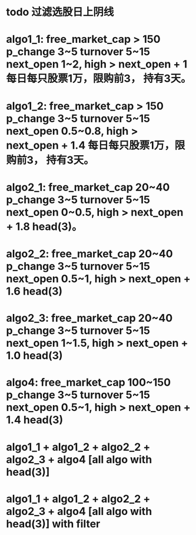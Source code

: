 # todo 过滤选股日上阴线

# algo1_1: free_market_cap > 150 p_change 3~5 turnover 5~15 next_open 1~2, high > next_open + 1 每日每只股票1万，限购前3， 持有3天。
<!-- 
#   2018年: 2206.0       【交易8次】
#   2019年: -1612.0      【交易15次】
#   2020年: 5692.0       【交易49次】      
#   2021年: 2986.0       【交易54次】
#   2022年: 9816.0       【交易30次】
#   2023年: -496.0       【交易26次】    
#   2024年: 16570.0      【交易30次】-->

<!-- # 过滤掉掉 3天市盈率 - 沪深300 > 5
   year open_p_change  next_up_p_change  trade_count  total_price_change  price_change_per_trade  success_rate
0  2018       1.0~2.0               1.0            4              1586.0                  396.50         75.00
1  2019       1.0~2.0               1.0            8              2188.0                  273.50         75.00
2  2020       1.0~2.0               1.0           27              4673.0                  173.07         66.67
3  2021       1.0~2.0               1.0           19              6156.0                  324.00         57.89
4  2022       1.0~2.0               1.0           13              7583.0                  583.31         61.54
5  2023       1.0~2.0               1.0           19             -2503.0                 -131.74         52.63
6  2024       1.0~2.0               1.0           16             12468.0                  779.25         68.75
 -->

 <!-- # 进一步过滤掉 10天市盈率 >30 and 10天沪深300 < 6
    year open_p_change  next_up_p_change  trade_count  total_price_change  price_change_per_trade  success_rate
0  2018       1.0~2.0               1.0            4              1586.0                  396.50         75.00
1  2019       1.0~2.0               1.0            8              2188.0                  273.50         75.00
2  2020       1.0~2.0               1.0           26              4718.0                  181.46         69.23
3  2021       1.0~2.0               1.0           18              6502.0                  361.22         55.56
4  2022       1.0~2.0               1.0           13              7583.0                  583.31         61.54
5  2023       1.0~2.0               1.0           19             -2503.0                 -131.74         52.63
6  2024       1.0~2.0               1.0           16             12468.0                  779.25         68.75
 -->

# algo1_2: free_market_cap > 150 p_change 3~5 turnover 5~15 next_open 0.5~0.8, high > next_open + 1.4 每日每只股票1万，限购前3， 持有3天。
<!-- 
#   2018年: -1081.0      【交易6次】
#   2019年: -730.0       【交易14次】
#   2020年: 8454.0       【交易20次】      
#   2021年: 6026.0       【交易26次】
#   2022年:  95.0        【交易13次】
#   2023年:  4635.0      【交易11次】    
#   2024年: 5241.0       【交易13次】
-->

 <!-- # 进一步过滤 10天市盈率 >30 and 10天沪深300 < 6
    year open_p_change  next_up_p_change  trade_count  total_price_change  price_change_per_trade  success_rate
0  2018       0.5~0.8               1.4            6             -1081.0                 -180.17         33.33
1  2019       0.5~0.8               1.4           13               -24.0                   -1.85         46.15
2  2020       0.5~0.8               1.4           19              8271.0                  435.32         52.63
3  2021       0.5~0.8               1.4           23              7315.0                  318.04         60.87
4  2022       0.5~0.8               1.4           12              1821.0                  151.75         50.00
5  2023       0.5~0.8               1.4           11              4635.0                  421.36         45.45
6  2024       0.5~0.8               1.4           12              4326.0                  360.50         66.67
 -->

<!-- 2019年数据异常， 暂时不开启 -->
# algo2_1: free_market_cap 20~40 p_change 3~5 turnover 5~15 next_open 0~0.5, high > next_open + 1.8 head(3)。
<!-- 
#   2018年: 289.0          【交易33次】
#   2019年: -15587.0       【交易73次】
#   2020年: 16278.0        【交易82次】
#   2021年: 5162.0         【交易77次】
#   2022年: 1029.0         【交易110次】
#   2023年: 3151.0         【交易80次】
#   2024年: 28370.0        【交易89次】
-->

<!-- # 过滤掉 沪深300 < 0
   year open_p_change  next_up_p_change  trade_count  total_price_change  price_change_per_trade  success_rate
0  2018       0.0~0.5               1.8           19              4262.0                  224.32         63.16
1  2019       0.0~0.5               1.8           48             -7769.0                 -161.85         35.42
2  2020       0.0~0.5               1.8           50             13127.0                  262.54         56.00
3  2021       0.0~0.5               1.8           36              4485.0                  124.58         61.11
4  2022       0.0~0.5               1.8           48              1337.0                   27.85         45.83
5  2023       0.0~0.5               1.8           42             -5185.0                 -123.45         38.10
6  2024       0.0~0.5               1.8           59             36369.0                  616.42         61.02
-->

# algo2_2: free_market_cap 20~40  p_change 3~5 turnover 5~15 next_open 0.5~1, high > next_open + 1.6 head(3)
<!-- 
#   2018年: 3720.0       【交易32次】
#   2019年: 6923.0       【交易47次】
#   2020年: 3487.0       【交易72次】
#   2021年: 2998.0       【交易56次】
#   2022年: 10655.0      【交易73次】
#   2023年: 1423.0       【交易44次】
#   2024年: 31303.0      【交易75次】
-->

<!-- # 过滤掉 3天市盈率 - 沪深300 > 4
   year open_p_change  next_up_p_change  trade_count  total_price_change  price_change_per_trade  success_rate
0  2018       0.5~1.0               1.6           13              1461.0                  112.38         61.54
1  2019       0.5~1.0               1.6           33              6060.0                  183.64         57.58
2  2020       0.5~1.0               1.6           49              7592.0                  154.94         61.22
3  2021       0.5~1.0               1.6           31              1584.0                   51.10         41.94
4  2022       0.5~1.0               1.6           34              4958.0                  145.82         44.12
5  2023       0.5~1.0               1.6           22              4675.0                  212.50         50.00
6  2024       0.5~1.0               1.6           45             22394.0                  497.64         53.33
-->

<!-- # 进一步过滤掉 3天沪深300 < 0
   year open_p_change  next_up_p_change  trade_count  total_price_change  price_change_per_trade  success_rate
0  2018       0.5~1.0               1.6            8              1421.0                  177.62         62.50
1  2019       0.5~1.0               1.6           29              7537.0                  259.90         58.62
2  2020       0.5~1.0               1.6           37              4419.0                  119.43         59.46
3  2021       0.5~1.0               1.6           22              2809.0                  127.68         50.00
4  2022       0.5~1.0               1.6           21              3726.0                  177.43         38.10
5  2023       0.5~1.0               1.6           12              2567.0                  213.92         58.33
6  2024       0.5~1.0               1.6           37             20311.0                  548.95         51.35
-->

<!-- # 进一步过滤掉 10天市盈率 > 15 and 10天沪深300 <6
   year open_p_change  next_up_p_change  trade_count  total_price_change  price_change_per_trade  success_rate
0  2018       0.5~1.0               1.6            8              1421.0                  177.62         62.50
1  2019       0.5~1.0               1.6           28              7648.0                  273.14         57.14
2  2020       0.5~1.0               1.6           35              4621.0                  132.03         60.00
3  2021       0.5~1.0               1.6           21               381.0                   18.14         47.62
4  2022       0.5~1.0               1.6           18              3961.0                  220.06         38.89
5  2023       0.5~1.0               1.6           10              3483.0                  348.30         70.00
6  2024       0.5~1.0               1.6           33             21493.0                  651.30         57.58
-->

# algo2_3: free_market_cap 20~40  p_change 3~5 turnover 5~15 next_open 1~1.5, high > next_open + 1.0 head(3)
<!-- 
#   2018年: -3222.0      【交易14次】
#   2019年: 1576.0       【交易31次】
#   2020年: 2707.0       【交易44次】
#   2021年: 1485.0       【交易32次】
#   2022年: 8198.0       【交易58次】
#   2023年: 4386.0       【交易47次】
#   2024年: 14669.0      【交易53次】
-->

<!-- # 过滤掉 3天市盈率 - 沪深300 > 5
    year open_p_change  next_up_p_change  trade_count  total_price_change  price_change_per_trade  success_rate
0   2018       1.0~1.5               1.0            8               114.0                   14.25         37.50
1   2019       1.0~1.5               1.0           22              3614.0                  164.27         40.91
2   2020       1.0~1.5               1.0           29              4727.0                  163.00         62.07
3   2021       1.0~1.5               1.0           18              3555.0                  197.50         38.89
4   2022       1.0~1.5               1.0           37             11526.0                  311.51         67.57
5   2023       1.0~1.5               1.0           28              1948.0                   69.57         39.29
6   2024       1.0~1.5               1.0           40             11403.0                  285.08         57.50
-->

<!-- # 进一步过滤掉 3天沪深300 < 0
   year open_p_change  next_up_p_change  trade_count  total_price_change  price_change_per_trade  success_rate
0  2018       1.0~1.5               1.0            3              -417.0                 -139.00         33.33
1  2019       1.0~1.5               1.0           19              4509.0                  237.32         42.11
2  2020       1.0~1.5               1.0           18              7152.0                  397.33         66.67
3  2021       1.0~1.5               1.0           10              1966.0                  196.60         30.00
4  2022       1.0~1.5               1.0           22              5993.0                  272.41         68.18
5  2023       1.0~1.5               1.0           15              1189.0                   79.27         33.33
6  2024       1.0~1.5               1.0           29             10116.0                  348.83         58.62
-->

<!-- # 进一步过滤 10天市盈率 >15 and 10天沪深300 < 6
   year open_p_change  next_up_p_change  trade_count  total_price_change  price_change_per_trade  success_rate
0  2018       1.0~1.5               1.0            3              -417.0                 -139.00         33.33
1  2019       1.0~1.5               1.0           18              2739.0                  152.17         44.44
2  2020       1.0~1.5               1.0           16              7427.0                  464.19         68.75
3  2021       1.0~1.5               1.0           10              1966.0                  196.60         30.00
4  2022       1.0~1.5               1.0           22              5993.0                  272.41         68.18
5  2023       1.0~1.5               1.0           13              1607.0                  123.62         30.77
6  2024       1.0~1.5               1.0           26             10592.0                  407.38         61.54
-->

# algo4: free_market_cap 100~150 p_change 3~5 turnover 5~15 next_open 0.5~1, high > next_open + 1.4 head(3)
<!-- 
#   2018年: -960.0       【交易3次】
#   2019年: 341.0        【交易23次】
#   2020年: 10393.0      【交易28次】
#   2021年: 4049.0       【交易28次】
#   2022年: -835.0       【交易13次】
#   2023年: 4915.0       【交易16次】
#   2024年: 8117.0       【交易22次】
-->


# algo1_1 + algo1_2 + algo2_2 + algo2_3 + algo4 [all algo with head(3)]
<!-- 年交易次数 ～110+ -->
<!-- 
#   2018年: 663.0              【交易55次】
#   2019年: 6498.0             【交易96次】
#   2020年: 30733.0            【交易133次】
#   2021年: 17544.0            【交易132次】
#   2022年: 27929.0            【交易126次】
#   2023年: 14863.0            【交易119次】 
#   2024年: 75900.0            【交易105次】
-->

# algo1_1 + algo1_2 + algo2_2 + algo2_3 + algo4 [all algo with head(3)] with filter
<!-- 年交易次数 ～70 -->
<!-- 
#   2018年: 549.0              【交易22次】
#   2019年: 12892.0            【交易68次】
#   2020年: 35430.0            【交易83次】
#   2021年: 20213.0            【交易78次】
#   2022年: 18523.0            【交易58次】
#   2023年: 12137.0            【交易59次】 
#   2024年: 56996.0            【交易63次】
-->
